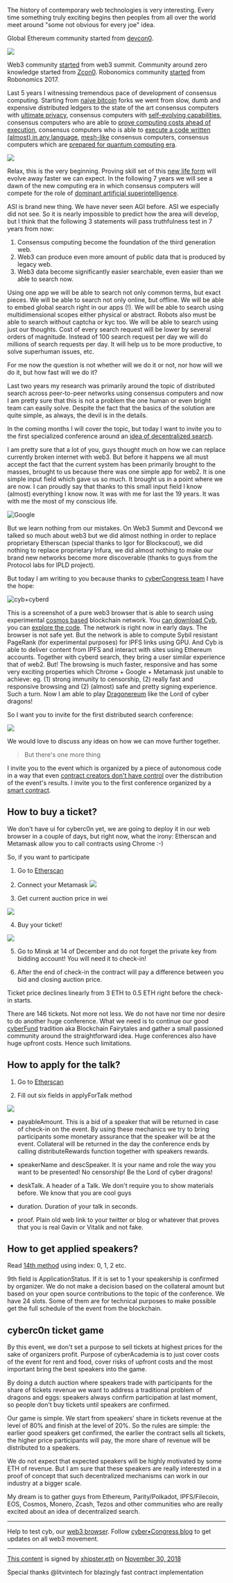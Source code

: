 The history of contemporary web technologies is very interesting. Every time something truly exciting begins then peoples from all over the world meet around "some not obvious for every joe" idea.

Global Ethereum community started from [devcon0](https://www.youtube.com/watch?v=_BvvUlKDqp0&t=0s&list=PLJqWcTqh_zKEjpSej3ddtDOKPRGl_7MhS&index=2).

![](https://ipfs.io/ipfs/QmbjWAuoMTWeDPoEN8hGrmKQkTgxBFbiVgkBZErAVYTc8X)

Web3 community [started](https://www.youtube.com/watch?v=0IoUZdDi5Is) from web3 summit.  Community around zero knowledge started from [Zcon0](https://www.youtube.com/playlist?list=PL40dyJ0UYTLK507afWUMgzUYeh-i4qQWS). Robonomics community [started](https://www.youtube.com/watch?v=cGN7T5yr7FQ) from Robonomics 2017.

Last 5 years I witnessing tremendous pace of development of consensus computing. Starting from [naive bitcoin](https://litecoin.org/) forks we went from slow, dumb and expensive distributed ledgers to the state of the art consensus computers with [ultimate privacy](https://getmonero.org/), consensus computers with [self-evolving capabilities](https://tzscan.io/), consensus computers who are able to [prove computing costs ahead of execution](https://zp.io/), consensus computers who is able to [execute a code written (almost) in any language](https://www.bloks.io/), [mesh-like](https://thetangle.org/live) consensus computers, consensus computers which are [prepared for quantum computing era](https://explorer.theqrl.org/).

![](https://ipfs.io/ipfs/QmXMtCps9UjcqvsjCDMLA7KPFgRDxTz7V7EQ2hpPd6Tb4H)

Relax, this is the very beginning.  Proving skill set of this [new life form](https://epicenter.tv/episode/252/) will evolve away faster we can expect. In the following 7 years we will see a dawn of the new computing era in which consensus computers will compete for the role of [dominant artificial superintelligence](https://nickbostrom.com/superintelligence.html).

ASI is brand new thing. We have never seen AGI before. ASI we especially did not see. So it is nearly impossible to predict how the area will develop, but I think that the following 3 statements will pass truthfulness test in 7 years from now:

1. Consensus computing become the foundation of the third generation web.
2. Web3 can produce even more amount of public data that is produced by legacy web.
3. Web3 data become significantly easier searchable, even easier than we able to search now.

Using one app we will be able to search not only common terms, but exact pieces. We will be able to search not only online, but offline. We will be able to embed global search right in our apps (!). We will be able to search using multidimensional scopes either physical or abstract. Robots also must be able to search without captcha or kyc too. We will be able to search using just our thoughts. Cost of every search request will be lower by several orders of magnitude. Instead of 100 search request per day we will do millions of search requests per day. It will help us to be more productive, to solve superhuman issues, etc.

For me now the question is not whether will we do it or not, nor how will we do it, but how fast will we do it?

Last two years my research was primarily around the topic of distributed search across peer-to-peer networks using consensus computers and now I am pretty sure that this is not a problem the one human or even bright team can easily solve. Despite the fact that the basics of the solution are quite simple, as always, the devil is in the details.

In the coming months I will cover the topic, but today I want to invite you to the first specialized conference around an [idea of decentralized search](https://steemit.com/web3/@hipster/an-idea-of-decentralized-search-for-web3-ce860d61defe5est).

I am pretty sure that a lot of you, guys thought much on how we can replace currently broken internet with web3. But before it happens we all must accept the fact that the current system has been primarily brought to the masses, brought to us because there was one simple app for web2. It is one simple input field which gave us so much. It brought us in a point where we are now. I can proudly say that thanks to this small input field I know (almost) everything I know now. It was with me for last the 19 years. It was with me the most of my conscious life.

![Google](https://ipfs.io/ipfs/QmYRdq9NpequgKpteq3Uwx3x7am2jSfuLFeJHHLNAzaXWX)

But we learn nothing from our mistakes. On Web3 Summit and Devcon4 we talked so much about web3 but we did almost nothing in order to replace proprietary Etherscan (special thanks to Igor for Blockscout), we did nothing to replace proprietary Infura, we did almost nothing to make our brand new networks become more discoverable (thanks to guys from the Protocol labs for IPLD project).

But today I am writing to you because thanks to [cyberCongress team](https://cybercongress.ai) I have the hope:

![cyb+cyberd](https://ipfs.io/ipfs/QmVxaiY5DhVfTTYi4wiZ9CZ8MxVFGYreJ2jYdB2CrDSqtx)

This is a screenshot of a pure web3 browser that is able to search using experimental [cosmos based](https://github.com/cosmos/cosmos-sdk) blockchain network. You [can download Cyb](https://github.com/cybercongress/cyb/releases), you can [explore the code](https://github.com/cybercongress). The network is right now in early days. The browser is not safe yet. But the network is able to compute Sybil resistant PageRank (for experimental purposes) for IPFS links using GPU. And Cyb is able to deliver content from IPFS and interact with sites using Ethereum accounts. Together with cyberd search, they bring a user similar experience that of web2. But! The browsing is much faster, responsive and has some very exciting properties which Chrome + Google + Metamask just unable to achieve: eg. (1) strong immunity to censorship, (2) really fast and responsive browsing and (2) (almost) safe and pretty signing experience. Such a turn. Now I am able to play [Dragonereum](https://dragonereum.io/) like the Lord of cyber dragons!

So I want you to invite for the first distributed search conference:

![](https://ipfs.io/ipfs/QmdLnDPuyfzvwUmmJvW7U27CuAxYqznx2YXrYy6ij7osBQ)

We would love to discuss any ideas on how we can move further together.

 > But there's one more thing

I invite you to the event which is organized by a piece of autonomous code in a way that even [contract creators don't have control](https://github.com/cyberacademia/cyberc0n) over the  distribution of the event's results. I invite you to the first conference organized by a [smart contract](https://etherscan.io/address/0x61B81103e716B611Fff8aF5A5Dc8f37C628efb1E).

## How to buy a ticket?

We don't have ui for cyberc0n yet, we are going to deploy it in our web browser in a couple of days, but right now, what the irony: Etherscan and Metamask allow you to call contracts using Chrome :-)

So, if you want to participate

1. Go to [Etherscan](https://etherscan.io/address/0x61B81103e716B611Fff8aF5A5Dc8f37C628efb1E#writeContract)

2. Connect your Metamask
![](https://ipfs.io/ipfs/QmYdFZariViiLNb6NttBTE8fRjQz8BbMqN6mxu4LeMdwkC)

3. Get current auction price in wei

![](https://ipfs.io/ipfs/Qmetfq3JVgs9NFbAmHgsfyoo5uDiSrbBF24XmVhc2JjfmM)

4. Buy your ticket!

![](https://ipfs.io/ipfs/QmPmu3YJ3Hf9jA6ce6C8Tmd9VuQVosQmT7zkfa1xCYUvz7)

5. Go to Minsk at 14 of December and do not forget the private key from bidding account! You will need it to check-in!

6. After the end of check-in the contract will pay a difference between you bid and closing auction price.

Ticket price declines linearly from 3 ETH to 0.5 ETH right before the check-in starts.

There are 146 tickets. Not more not less. We do not have nor time nor desire to do another huge conference. What we need is to continue our good [cyberFund](https://cyber.fund/) tradition aka Blockchain Fairytales and gather a small passioned community around the straightforward idea. Huge conferences also have huge upfront costs. Hence such limitations.

## How to apply for the talk?

1. Go to [Etherscan](https://etherscan.io/address/0x61B81103e716B611Fff8aF5A5Dc8f37C628efb1E#writeContract)

2. Fill out six fields in applyForTalk method

![](https://ipfs.io/ipfs/QmXUuXfKk4Dgs4kE5sANdUtytzJYo3k31S2xUJmBDS7tU9)


- payableAmount. This is a bid of a speaker that will be returned in case of check-in on the event. By using these mechanics we try to bring participants some monetary assurance that the speaker will be at the event. Collateral will be returned in the day the conference ends by calling distributeRewards function together with speakers rewards.

- speakerName and descSpeaker. It is your name and role the way you want to be presented! No censorship! Be the Lord of cyber dragons!

- deskTalk. A header of a Talk. We don't require you to show materials before. We know that you are cool guys

- duration. Duration of your talk in seconds.

- proof. Plain old web link to your twitter or blog or whatever that proves that you is real Gavin or Vitalik and not fake.

## How to get applied speakers?

Read [14th method](https://etherscan.io/address/0x61B81103e716B611Fff8aF5A5Dc8f37C628efb1E#readContract) using index: 0, 1, 2 etc.

9th field is ApplicationStatus. If it is set to 1 your speakership is confirmed by organizer. We do not make a decision based on the collateral amount but based on your open source contributions to the topic of the conference. We have 24 slots. Some of them are for technical purposes to make possible get the full schedule of the event from the blockchain.

## cyberc0n ticket game

By this event, we don't set a purpose to sell tickets at highest prices for the sake of organizers profit. Purpose of cyberAcademia is to just cover costs of the event for rent and food, cover risks of upfront costs and the most important bring the best speakers into the game.

By doing a dutch auction where speakers trade with participants for the share of tickets revenue we want to address a traditional problem of dragons and eggs: speakers always confirm participation at last moment, so people don't buy tickets until speakers are confirmed.

Our game is simple. We start from speakers’ share in tickets revenue at the level of 80% and finish at the level of 20%. So the rules are simple: the earlier good speakers get confirmed, the earlier the contract sells all tickets, the higher price participants will pay, the more share of revenue will be distributed to a speakers.

We do not expect that expected speakers will be highly motivated by some ETH of revenue. But I am sure that these speakers are really interested in a proof of concept that such decentralized mechanisms can work in our industry at a bigger scale.

My dream is to gather guys from Ethereum, Parity/Polkadot, IPFS/Filecoin, EOS, Cosmos, Monero, Zcash, Tezos and other communities  who are really excited about an idea of decentralized search.

___
Help to test cyb, our [web3 browser](http://cyb.ai).
Follow [cyber•Congress blog](https://steemit.com/@cybercongress) to get updates on all web3 movement.
___

[This content](QmSFSatZtD23L5ZYLZ7Ja8jyGjfTwnxmPBNeTm2BRLw47A) is signed by [xhipster.eth](0x7C4401aE98F12eF6de39aE24cf9fc51f80EBa16B) on [November 30, 2018](0x2accd99ecefcb27cb4e035774ea888623cef97d19bcfbaa51021353dff2a198d)

Special thanks @litvintech for blazingly fast contract implementation
